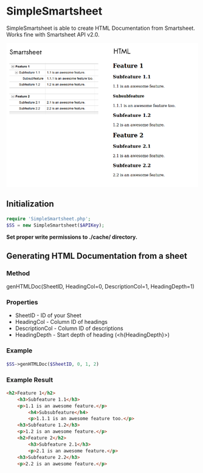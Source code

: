 # SimpleSmartsheet
SimpleSmartsheet is able to create HTML Documentation from Smartsheet.
Works fine with Smartsheet API v2.0.

![Smartsheet to HTML](https://raw.githubusercontent.com/balint-horvath/smartsheet-php-simple/master/examples/genHTMLDoc/img/smartsheet-html.png)

## Initialization

```php
require 'SimpleSmartsheet.php';
$SS = new SimpleSmartsheet($APIKey);
```

**Set proper write permissions to ./cache/ directory.**

## Generating HTML Documentation from a sheet

### Method
genHTMLDoc(SheetID, HeadingCol=0, DescriptionCol=1, HeadingDepth=1)

### Properties
* SheetID - ID of your Sheet
* HeadingCol - Column ID of headings
* DescriptionCol - Column ID of descriptions
* HeadingDepth - Start depth of heading (<h{HeadingDepth}>)

### Example
```php
$SS->genHTMLDoc($SheetID, 0, 1, 2)
```

### Example Result

```HTML
<h2>Feature 1</h2>
    <h3>Subfeature 1.1</h3>
    <p>1.1 is an awesome feature.</p>
        <h4>Subsubfeature</h4>
        <p>1.1.1 is an awesome feature too.</p>
    <h3>Subfeature 1.2</h3>
    <p>1.2 is an awesome feature.</p>
    <h2>Feature 2</h2>
        <h3>Subfeature 2.1</h3>
        <p>2.1 is an awesome feature.</p>
    <h3>Subfeature 2.2</h3>
    <p>2.2 is an awesome feature.</p>
```